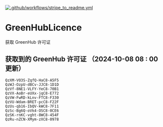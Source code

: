 [![.github/workflows/stripe_to_readme.yml](https://github.com/zjx-kimi/GreenHubLicence/actions/workflows/stripe_to_readme.yml/badge.svg)](https://github.com/zjx-kimi/GreenHubLicence/actions/workflows/stripe_to_readme.yml)
# GreenHubLicence
获取 GreenHub 许可证
## 获取到的 GreenHub 许可证 （2024-10-08 08 : 00 更新）
```
QzXM-VO3S-ZqfQ-HaC8-A5F5
QzWJ-OzpU-dBCv-JJC8-1D1D
QzVf-8NE1-VLFY-YeC8-70B1
QzVX-AoBr-eUXx-jqC8-E772
QzVW-FwRD-kLnv-FTC8-F330
QzVU-Wdam-BRET-pcC8-F22F
QzUs-qb16-IbQV-kWC8-7F11
QzSc-Bg6Q-oVk4-OSC8-0CE6
QzSK-rnKC-vght-8WC8-454F
QzRu-nZCN-XMym-zXC8-0978
```
